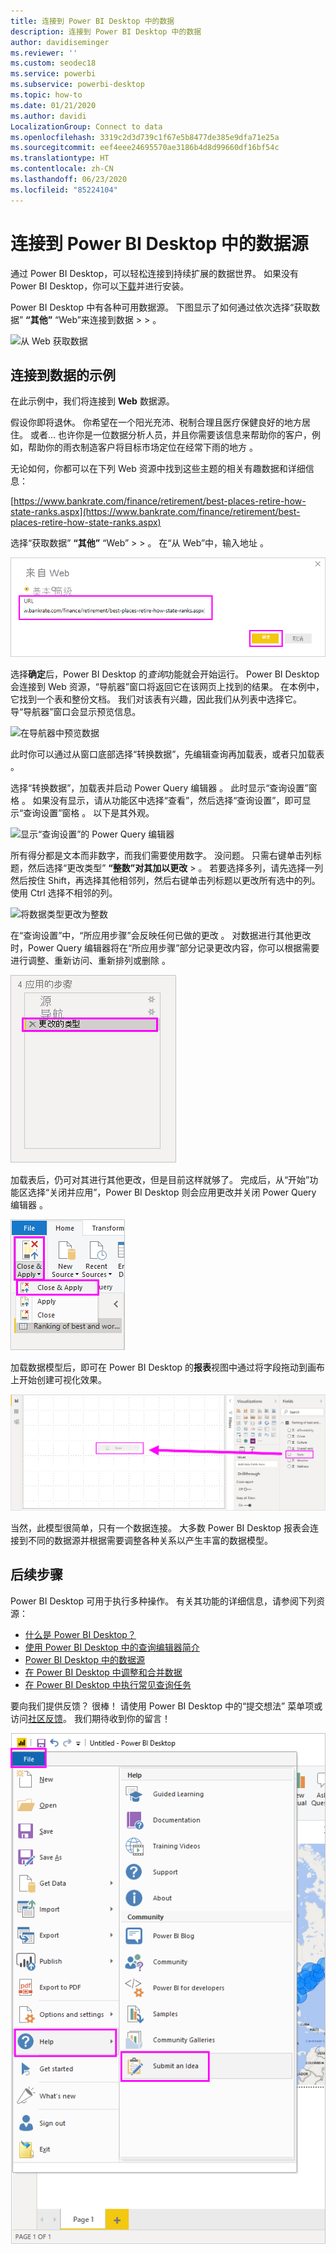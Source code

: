 ```yaml
---
title: 连接到 Power BI Desktop 中的数据
description: 连接到 Power BI Desktop 中的数据
author: davidiseminger
ms.reviewer: ''
ms.custom: seodec18
ms.service: powerbi
ms.subservice: powerbi-desktop
ms.topic: how-to
ms.date: 01/21/2020
ms.author: davidi
LocalizationGroup: Connect to data
ms.openlocfilehash: 3319c2d3d739c1f67e5b8477de385e9dfa71e25a
ms.sourcegitcommit: eef4eee24695570ae3186b4d8d99660df16bf54c
ms.translationtype: HT
ms.contentlocale: zh-CN
ms.lasthandoff: 06/23/2020
ms.locfileid: "85224104"
---
```

# <a name="connect-to-data-sources-in-power-bi-desktop"></a>连接到 Power BI Desktop 中的数据源

通过 Power BI Desktop，可以轻松连接到持续扩展的数据世界。 如果没有 Power BI Desktop，你可以[下载](https://go.microsoft.com/fwlink/?LinkID=521662)并进行安装。

Power BI Desktop 中有各种可用数据源。  下图显示了如何通过依次选择“获取数据” **“其他”** “Web”来连接到数据 >    >   。

![从 Web 获取数据](media/desktop-connect-to-data/get-data-from-the-web.png)

## <a name="example-of-connecting-to-data"></a>连接到数据的示例

在此示例中，我们将连接到 **Web** 数据源。

假设你即将退休。 你希望在一个阳光充沛、税制合理且医疗保健良好的地方居住。 或者... 也许你是一位数据分析人员，并且你需要该信息来帮助你的客户，例如，帮助你的雨衣制造客户将目标市场定位在经常下雨的地方  。

无论如何，你都可以在下列 Web 资源中找到这些主题的相关有趣数据和详细信息：

[https://www.bankrate.com/finance/retirement/best-places-retire-how-state-ranks.aspx](https://www.bankrate.com/finance/retirement/best-places-retire-how-state-ranks.aspx)

选择“获取数据” **“其他”** “Web” >    >   。 在“从 Web”中，输入地址  。

![输入 Web 源地址](media/desktop-connect-to-data/connecttodata_3.png)

选择**确定**后，Power BI Desktop 的*查询*功能就会开始运行。 Power BI Desktop 会连接到 Web 资源，“导航器”窗口将返回它在该网页上找到的结果。  在本例中，它找到一个表和整份文档。 我们对该表有兴趣，因此我们从列表中选择它。 导“导航器”窗口会显示预览信息。 

![在导航器中预览数据](media/desktop-connect-to-data/datasources_fromnavigatordialog.png)

此时你可以通过从窗口底部选择“转换数据”，先编辑查询再加载表，或者只加载表  。

选择“转换数据”，加载表并启动 Power Query 编辑器  。 此时显示“查询设置”窗格  。 如果没有显示，请从功能区中选择“查看”，然后选择“查询设置”，即可显示“查询设置”窗格    。 以下是其外观。

![显示“查询设置”的 Power Query 编辑器](media/desktop-connect-to-data/designer_gsg_editquery.png)

所有得分都是文本而非数字，而我们需要使用数字。 没问题。 只需右键单击列标题，然后选择“更改类型” **“整数”对其加以更改** >   。 若要选择多列，请先选择一列然后按住 Shift，再选择其他相邻列，然后右键单击列标题以更改所有选中的列。 使用 Ctrl 选择不相邻的列。

![将数据类型更改为整数](media/desktop-connect-to-data/designer_gsg_changedatatype.png)

在“查询设置”中，“所应用步骤”会反映任何已做的更改   。 对数据进行其他更改时，Power Query 编辑器将在“所应用步骤”部分记录更改内容，你可以根据需要进行调整、重新访问、重新排列或删除  。

![已应用步骤](media/desktop-connect-to-data/designer_gsg_appliedsteps_changedtype.png)

加载表后，仍可对其进行其他更改，但是目前这样就够了。 完成后，从“开始”功能区选择“关闭并应用”，Power BI Desktop 则会应用更改并关闭 Power Query 编辑器   。

![关闭并应用](media/desktop-connect-to-data/connecttodata_closenload.png)

加载数据模型后，即可在 Power BI Desktop 的**报表**视图中通过将字段拖动到画布上开始创建可视化效果。

![将值拖动到画布上](media/desktop-connect-to-data/connecttodata_dragontoreportview.png)

当然，此模型很简单，只有一个数据连接。 大多数 Power BI Desktop 报表会连接到不同的数据源并根据需要调整各种关系以产生丰富的数据模型。

## <a name="next-steps"></a>后续步骤
Power BI Desktop 可用于执行多种操作。 有关其功能的详细信息，请参阅下列资源：

* [什么是 Power BI Desktop？](../fundamentals/desktop-what-is-desktop.md)
* [使用 Power BI Desktop 中的查询编辑器简介](../transform-model/desktop-query-overview.md)
* [Power BI Desktop 中的数据源](desktop-data-sources.md)
* [在 Power BI Desktop 中调整和合并数据](desktop-shape-and-combine-data.md)
* [在 Power BI Desktop 中执行常见查询任务](../transform-model/desktop-common-query-tasks.md)   

要向我们提供反馈？ 很棒！ 请使用 Power BI Desktop 中的“提交想法”  菜单项或访问[社区反馈](https://community.powerbi.com/t5/Community-Feedback/bd-p/community-feedback)。 我们期待收到你的留言！

![提交观点](media/desktop-connect-to-data/sendfeedback.png)
